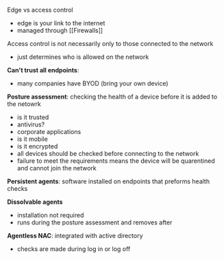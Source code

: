 
Edge vs access control
- edge is your link to the internet 
- managed through [[Firewalls]]

Access control is not necessarily only to those connected to the network 
- just determines who is allowed on the network 


**Can't trust all endpoints**: 
- many companies have BYOD (bring your own device)

**Posture assessment**: checking the health of a device before it is added to the netowrk
- is it trusted 
- antivirus? 
- corporate applications 
- is it mobile 
- is it encrypted 
- all devices should be checked before connecting to the network 
- failure to meet the requirements means the device will be quarentined and cannot join the network 

**Persistent agents**: software installed on endpoints that preforms health checks  


**Dissolvable agents**
- installation not required 
- runs during the posture assessment and removes after 

**Agentless NAC**: integrated with active directory 
- checks are made during log in or log off 

